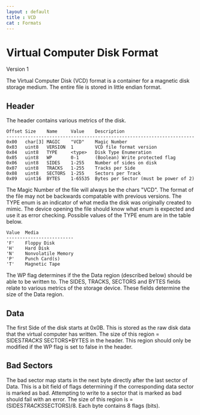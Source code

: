 ```yaml
---
layout : default
title : VCD
cat : Formats
---
```


Virtual Computer Disk Format
============================
Version 1

The Virtual Computer Disk (VCD) format is a container for a magnetic disk 
storage medium. The entire file is stored in little endian format.

Header
------
The header contains various metrics of the disk.
```
Offset Size    Name     Value    Description
----------------------------------------------------------------------
0x00   char[3] MAGIC    "VCD"    Magic Number
0x03   uint8   VERSION  1        VCD file format version
0x04   uint8   TYPE     <type>   Disk Type Enumeration
0x05   uint8   WP       0-1      (Boolean) Write protected flag
0x06   uint8   SIDES    1-255    Number of sides on disk
0x07   uint8   TRACKS   1-255    Tracks per Side
0x08   uint8   SECTORS  1-255    Sectors per Track
0x09   uint16  BYTES    1-65535  Bytes per Sector (must be power of 2)
```
The Magic Number of the file will always be the chars "VCD". The format of the 
file may not be backwards compatable with previous versions. The TYPE enum is
an indicator of what media the disk was originally created to mimic. The device 
opening the file should know what enum is expected and use it as error checking.
Possible values of the TYPE enum are in the table below.
```
Value  Media
-------------------------
'F'    Floppy Disk
'H'    Hard Disk
'N'    Nonvolatile Memory
'P'    Punch Card(s)
'T'    Magnetic Tape
```
The WP flag determines if the the Data region (described below) should be able to
be written to. The SIDES, TRACKS, SECTORS and BYTES fields relate to various 
metrics of the storage device. These fields determine the size of the Data region.

Data
----
The first Side of the disk starts at 0x0B. This is stored as the raw disk data
that the virtual computer has written. The size of this region = SIDES*TRACKS*
SECTORS*BYTES in the header. This region should only be modified if the WP flag
is set to false in the header.

Bad Sectors
-----------
The bad sector map starts in the next byte directly after the last sector of 
Data. This is a bit field of flags determining if the corresponding data sector
is marked as bad. Attempting to write to a sector that is marked as bad should 
fail with an error. The size of this region is = (SIDES*TRACKS*SECTORS)/8. Each
byte contains 8 flags (bits).
